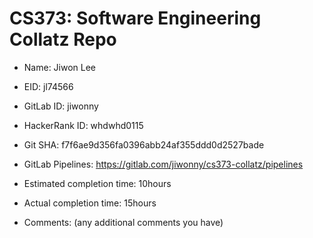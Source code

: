 # CS373: Software Engineering Collatz Repo

* Name: Jiwon Lee

* EID: jl74566

* GitLab ID: jiwonny

* HackerRank ID: whdwhd0115

* Git SHA: f7f6ae9d356fa0396abb24af355ddd0d2527bade

* GitLab Pipelines: https://gitlab.com/jiwonny/cs373-collatz/pipelines

* Estimated completion time: 10hours

* Actual completion time: 15hours

* Comments: (any additional comments you have)
